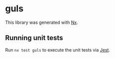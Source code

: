 # guls

This library was generated with [Nx](https://nx.dev).

## Running unit tests

Run `nx test guls` to execute the unit tests via [Jest](https://jestjs.io).
